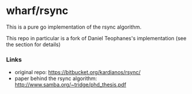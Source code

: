 
# wharf/rsync

This is a pure go implementation of the rsync algorithm.

This repo in particular is a fork of Daniel Teophanes's implementation
(see the [](#Links) section for details)

### Links

  * original repo: <https://bitbucket.org/kardianos/rsync/>
  * paper behind the rsync algorithm: <http://www.samba.org/~tridge/phd_thesis.pdf>

